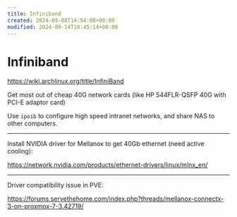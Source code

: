 ```yaml
---
title: Infiniband
created: 2024-09-08T14:54:08+00:00
modified: 2024-09-14T10:45:14+08:00
---
```


# Infiniband

https://wiki.archlinux.org/title/InfiniBand

Get most out of cheap 40G network cards (like HP 544FLR-QSFP 40G with PCI-E adaptor card)

Use `ipoib` to configure high speed intranet networks, and share NAS to other computers.

---

Install NVIDIA driver for Mellanox to get 40Gb ethernet (need active cooling):

https://network.nvidia.com/products/ethernet-drivers/linux/mlnx_en/

---

Driver compatibility issue in PVE:

https://forums.servethehome.com/index.php?threads/mellanox-connectx-3-on-proxmox-7-3.42719/
